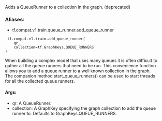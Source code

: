 Adds a QueueRunner to a collection in the graph. (deprecated)
### Aliases:
- tf.compat.v1.train.queue_runner.add_queue_runner

```
 tf.compat.v1.train.add_queue_runner(
    qr,
    collection=tf.GraphKeys.QUEUE_RUNNERS
)
```
When building a complex model that uses many queues it is often difficult to gather all the queue runners that need to be run. This convenience function allows you to add a queue runner to a well known collection in the graph.
The companion method start_queue_runners() can be used to start threads for all the collected queue runners.
#### Args:
- qr: A QueueRunner.
- collection: A GraphKey specifying the graph collection to add the queue runner to. Defaults to GraphKeys.QUEUE_RUNNERS.
